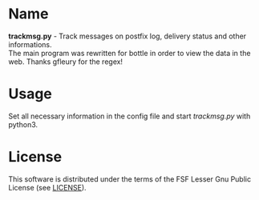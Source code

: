 
Name
====

**trackmsg.py** -  Track messages on postfix log, delivery status and other informations.  
The main program was rewritten for bottle in order to view the data in the web. Thanks gfleury for the regex!


Usage
=====

Set all necessary information in the config file and start *trackmsg.py* with python3.

License
=======

This software is distributed under the terms of the FSF Lesser Gnu Public License (see [LICENSE](LICENSE)).
